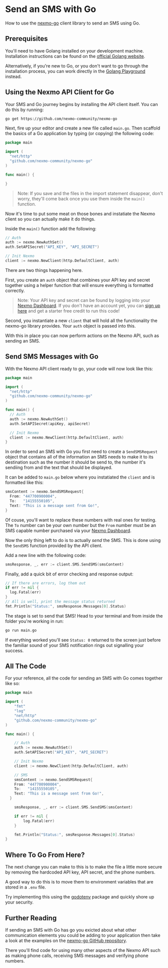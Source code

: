# Send an SMS with Go

How to use the [nexmo-go](https://github.com/nexmo-community/nexmo-go) client library to send an SMS using Go.

## Prerequisites

You'll need to have Golang installed on your development machine. Installation instructions can be found on the [official Golang website](https://golang.org/).

Alternatively, if you're new to Go, or you don't want to go through the installation process, you can work directly in the [Golang Playground](https://play.golang.org/) instead.

## Using the Nexmo API Client for Go

Your SMS and Go journey begins by installing the API client itself. You can do this by running:

```bash
go get https://github.com/nexmo-community/nexmo-go
```

Next, fire up your editor and create a new file called `main.go`. Then scaffold the basics of a Go application by typing (or copying) the following code:

```go
package main

import (
  "net/http"
  "github.com/nexmo-community/nexmo-go"
)

func main() {

}
```

> Note: If you save and the files in the import statement disappear, don't worry, they'll come back once you use them inside the `main()` function.

Now it's time to put some meat on those bones and instatiate the Nexmo client so you can actually make it do things.

Inside the `main()` function add the following:

```go
// Auth
auth := nexmo.NewAuthSet()
auth.SetAPISecret("API_KEY", "API_SECRET")

// Init Nexmo
client := nexmo.NewClient(http.DefaultClient, auth)
```

There are two things happening here.

First, you create an `auth` object that combines your API key and secret together using a helper function that will ensure everything is formatted correctly.

> Note: Your API key and secret can be found by logging into your [Nexmo Dashboard](https://dashboard.nexmo.com/sign-in). If you don't have an account yet, you can [sign up here](https://dashboard.nexmo.com/sign-up) and get a starter free credit to run this code!

Second, you instantiate a new `client` that will hold all the functionality the nexmo-go library provides. Your `auth` object is passed into this.

With this in place you can now perform actions on the Nexmo API, such as sending an SMS.

## Send SMS Messages with Go

With the Nexmo API client ready to go, your code will now look like this:

```go
package main

import (
  "net/http"
  "github.com/nexmo-community/nexmo-go"
)

func main() {
  // Auth
  auth := nexmo.NewAuthSet()
  auth.SetAPISecret(apiKey, apiSecret)

  // Init Nexmo
  client := nexmo.NewClient(http.DefaultClient, auth)
}
```

In order to send an SMS with Go you first need to create a `SendSMSRequest` object that contains all of the information an SMS needs to make it to its destination such as the number it should be send to, the number it's sendiing from and the text that should be displayed.

It can be added to `main.go` below where you instatiated the `client` and is formatted like this:

```go
smsContent := nexmo.SendSMSRequest{
  From: "447700900004",
  To:   "14155550105",
  Text: "This is a message sent from Go!",
}
```

Of couse, you'll want to replace these numbers with real ones for testing. The `To` number can be your own number but the `From` number must be an SMS capable number purchased via your [Nexmo Dashboard](https://dashboard.nexmo.com).

Now the only thing left to do is to actually _send_ the SMS. This is done using the `SendSMS` function provided by the API client.

Add a new line with the following code:

```go
smsResponse, _, err := client.SMS.SendSMS(smsContent)
```

Finally, add a quick bit of error checking and response output:

```go
// If there are errors, log them out
if err != nil {
  log.Fatal(err)
}
// All is well, print the message status returned
fmt.Println("Status:", smsResponse.Messages[0].Status)
```

The stage is set to send that SMS! Head to your terminal and from inside the folder you're working in run:

```bash
go run main.go
```

If everything worked you'll see `Status: 0` returned to the screen just before the familiar sound of your SMS notification rings out signalling your success.

## All The Code

For your reference, all the code for sending an SMS with Go comes together like so:

```go
package main

import (
	"fmt"
	"log"
	"net/http"
	"github.com/nexmo-community/nexmo-go"
)

func main() {

	// Auth
	auth := nexmo.NewAuthSet()
	auth.SetAPISecret("API_KEY", "API_SECRET")

	// Init Nexmo
	client := nexmo.NewClient(http.DefaultClient, auth)

	// SMS
	smsContent := nexmo.SendSMSRequest{
    From: "447700900004",
    To:   "14155550105",
    Text: "This is a message sent from Go!",
  }

	smsResponse, _, err := client.SMS.SendSMS(smsContent)

	if err != nil {
		log.Fatal(err)
	}

	fmt.Println("Status:", smsResponse.Messages[0].Status)
}
```

## Where To Go From Here?

The next change you can make to this is to make the file a little more secure by removing the hardcoded API key, API secret, and the phone numbers.

A good way to do this is to move them to environment variables that are stored in a `.env` file.

Try implementing this using the [godotenv](https://github.com/joho/godotenv) package and quickly shore up your security.

## Further Reading

If sending an SMS with Go has go you exicted about what other communication elements you could be adding to your application then take a look at the examples on the [nexmo-go GitHub repository](https://github.com/nexmo-community/nexmo-go).

There you'll find code for using many other aspects of the Nexmo API such as making phone calls, receiving SMS messages and verifying phone numbers.
